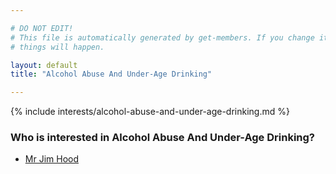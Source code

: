 ```yaml
---

# DO NOT EDIT!
# This file is automatically generated by get-members. If you change it, bad
# things will happen.

layout: default
title: "Alcohol Abuse And Under-Age Drinking"

---
```


{% include interests/alcohol-abuse-and-under-age-drinking.md %}

### Who is interested in Alcohol Abuse And Under-Age Drinking?


* [Mr Jim Hood](/members/mr-jim-hood.html)
